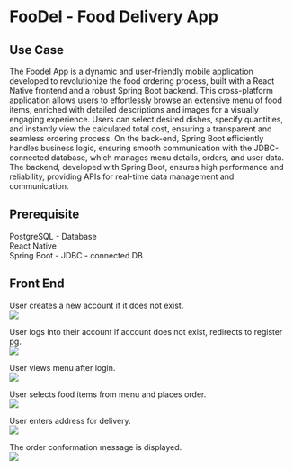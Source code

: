 # FooDel - Food Delivery App
## Use Case
   The Foodel App is a dynamic and user-friendly mobile application developed to revolutionize the food ordering process, built with a React Native frontend and a robust Spring Boot backend. This cross-platform application allows users to effortlessly browse an extensive menu of food items, enriched with detailed descriptions and images for a visually engaging experience. Users can select desired dishes, specify quantities, and instantly view the calculated total cost, ensuring a transparent and seamless ordering process. On the back-end, Spring Boot efficiently handles business logic, ensuring smooth communication with the JDBC-connected database, which manages menu details, orders, and user data. The backend, developed with Spring Boot, ensures high performance and reliability, providing APIs for real-time data management and communication.

## Prerequisite
PostgreSQL - Database\
React Native\
Spring Boot - JDBC - connected DB

## Front End
User creates a new account if it does not exist.\
![](Screenshots/newacccreate.png)

User logs into their account if account does not exist, redirects to register pg.\
![](Screenshots/usrlogin.png)

User views menu after login.\
![](Screenshots/menupg.png)

User selects food items from menu and places order.\
![](Screenshots/orderpg.png)

User enters address for delivery.\
![](Screenshots/delivaddr.png)

The order conformation message is displayed.\
![](Screenshots/ordconfo.png)

